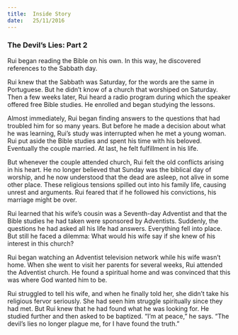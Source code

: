 ```yaml
---
title:  Inside Story
date:   25/11/2016
---
```


### The Devil’s Lies: Part 2

Rui began reading the Bible on his own. In this way, he discovered references to the Sabbath day.

Rui knew that the Sabbath was Saturday, for the words are the same in Portuguese. But he didn’t know of a church that worshiped on Saturday. Then a few weeks later, Rui heard a radio program during which the speaker offered free Bible studies. He enrolled and began studying the lessons.

Almost immediately, Rui began finding answers to the questions that had troubled him for so many years. But before he made a decision about what he was learning, Rui’s study was interrupted when he met a young woman. Rui put aside the Bible studies and spent his time with his beloved. Eventually the couple married. At last, he felt fulfillment in his life.

But whenever the couple attended church, Rui felt the old conflicts arising in his heart. He no longer believed that Sunday was the biblical day of worship, and he now understood that the dead are asleep, not alive in some other place. These religious tensions spilled out into his family life, causing unrest and arguments. Rui feared that if he followed his convictions, his marriage might be over.

Rui learned that his wife’s cousin was a Seventh-day Adventist and that the Bible studies he had taken were sponsored by Adventists. Suddenly, the questions he had asked all his life had answers. Everything fell into place. But still he faced a dilemma: What would his wife say if she knew of his interest in this church?

Rui began watching an Adventist television network while his wife wasn’t home. When she went to visit her parents for several weeks, Rui attended the Adventist church. He found a spiritual home and was convinced that this was where God wanted him to be.

Rui struggled to tell his wife, and when he finally told her, she didn’t take his religious fervor seriously. She had seen him struggle spiritually since they had met. But Rui knew that he had found what he was looking for. He studied further and then asked to be baptized. “I’m at peace,” he says. “The devil’s lies no longer plague me, for I have found the truth.”
